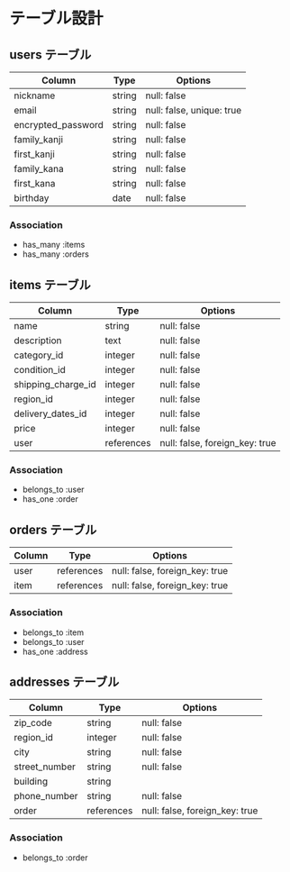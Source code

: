 # テーブル設計

## users テーブル

| Column             | Type    | Options                   |
| ------------------ | ------  | ------------------------- |
| nickname           | string  | null: false               |
| email              | string  | null: false, unique: true |
| encrypted_password | string  | null: false               |
| family_kanji       | string  | null: false               |
| first_kanji        | string  | null: false               |
| family_kana        | string  | null: false               |
| first_kana         | string  | null: false               |
| birthday           | date    | null: false               |


### Association

- has_many :items
- has_many :orders

## items テーブル

| Column             | Type       | Options                          |
| ------------------ | ---------- | -------------------------------- |
| name               | string     | null: false                      |
| description        | text       | null: false                      |
| category_id        | integer    | null: false                      |
| condition_id       | integer    | null: false                      |
| shipping_charge_id | integer    | null: false                      |
| region_id          | integer    | null: false                      |
| delivery_dates_id  | integer    | null: false                      |
| price              | integer    | null: false                      |
| user               | references | null: false, foreign_key: true   |

### Association

- belongs_to :user
- has_one    :order


## orders テーブル

| Column | Type       | Options                        |
| ------ | ---------- | ------------------------------ |
| user   | references | null: false, foreign_key: true |
| item   | references | null: false, foreign_key: true |

### Association

- belongs_to :item
- belongs_to :user
- has_one    :address




## addresses テーブル

| Column        | Type       | Options                        |
| ------------- | ---------- | ------------------------------ |
| zip_code      | string     | null: false                    |
| region_id     | integer    | null: false                    |
| city          | string     | null: false                    |
| street_number | string     | null: false                    |
| building      | string     |                                |
| phone_number  | string     | null: false                    |
| order         | references | null: false, foreign_key: true |

### Association

- belongs_to :order